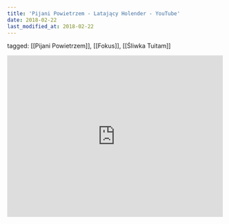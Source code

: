 ```yaml
---
title: 'Pijani Powietrzem - Latający Holender - YouTube'
date: 2018-02-22
last_modified_at: 2018-02-22
---
```

tagged: [[Pijani Powietrzem]], [[Fokus]], [[Śliwka Tuitam]]
<iframe allow="accelerometer; autoplay; clipboard-write; encrypted-media; gyroscope; picture-in-picture" allowfullscreen="" frameborder="0" height="375" id="youtube_iframe" src="https://www.youtube.com/embed/vIwNHiCdycU?feature=oembed&amp;enablejsapi=1&amp;origin=https://safe.txmblr.com&amp;wmode=opaque" width="500"></iframe>